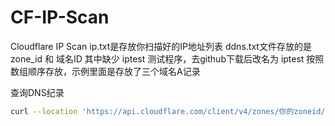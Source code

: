 # CF-IP-Scan

Cloudflare IP Scan
ip.txt是存放你扫描好的IP地址列表
ddns.txt文件存放的是zone_id 和 域名ID
其中缺少 iptest 测试程序，去github下载后改名为 iptest
按照数组顺序存放，示例里面是存放了三个域名A记录

查询DNS纪录

```bash
curl --location 'https://api.cloudflare.com/client/v4/zones/你的zoneid/dns_records' --header 'Authorization: Bearer 你的bearer密钥'
```
